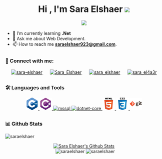 <h1 align="center">
  Hi , I'm Sara Elshaer
  <img src="https://media.giphy.com/media/hvRJCLFzcasrR4ia7z/giphy.gif" width="28">
</h1>

<!-- Typing SVG by DenverCoder1 - https://github.com/DenverCoder1/readme-typing-svg -->
<p align="center">
  <a href="https://github.com/DenverCoder1/readme-typing-svg"><img src="https://readme-typing-svg.herokuapp.com/?lines=Computer%20Science%20Student;Competitive%20Programmer;.Net%20Backend%20Developer&font=Fira%20Code&center=true&width=440&height=45&color=f75c7e&vCenter=true&size=22"></a>
</p> 

- 🌱 I’m currently learning **.Net**
-  💬 Ask me about Web Development.
- 📫 How to reach me **saraelshaer923@gmail.com**.
  
##
<h3 align="left">🔗 Connect with me:</h3>
<p align="center">
	<a href="https://www.linkedin.com/in/sara-elshaer/" target="_blank" style="margin: 0 10px;">
		<img src="https://raw.githubusercontent.com/rahuldkjain/github-profile-readme-generator/master/src/images/icons/Social/linked-in-alt.svg" alt="sara-elshaer" style="height: 30px; width: 40px; vertical-align: middle;">
	</a>
	<a href="https://codeforces.com/profile/Sara_Elshaer" target="_blank" style="margin: 0 10px;">
		<img src="https://raw.githubusercontent.com/rahuldkjain/github-profile-readme-generator/master/src/images/icons/Social/codeforces.svg" alt="Sara_Elshaer" style="height: 30px; width: 40px; vertical-align: middle;">
	</a>
	<a href="https://leetcode.com/sara_elshaer/" target="_blank" style="margin: 0 10px;">
		<img src="https://raw.githubusercontent.com/rahuldkjain/github-profile-readme-generator/master/src/images/icons/Social/leet-code.svg" alt="sara_elshaer" style="height: 30px; width: 40px; vertical-align: middle;">
	</a>
	<a href="https://www.hackerrank.com/sara_el4a3r" target="_blank" style="margin: 0 10px;">
		<img src="https://raw.githubusercontent.com/rahuldkjain/github-profile-readme-generator/master/src/images/icons/Social/hackerrank.svg" alt="sara_el4a3r" style="height: 30px; width: 40px; vertical-align: middle;">
	</a>
</p>


##
<h3 align="left">🛠️ Languages and Tools</h3>
<p align="center"> 
  <a href="https://www.w3schools.com/cpp/" target="_blank" rel="noreferrer"> 
    <img src="https://raw.githubusercontent.com/devicons/devicon/master/icons/cplusplus/cplusplus-original.svg" alt="cplusplus" width="40" height="40"/>
  </a> 
  <a href="https://www.w3schools.com/cs/" target="_blank" rel="noreferrer">
    <img src="https://raw.githubusercontent.com/devicons/devicon/master/icons/csharp/csharp-original.svg" alt="csharp" width="40" height="40"/>
  </a>
<a href="https://www.microsoft.com/en-us/sql-server" target="_blank" rel="noreferrer">
  <img src="https://www.svgrepo.com/show/303229/microsoft-sql-server-logo.svg" alt="mssql" width="40" height="40"/>
</a>
<a href="https://dotnet.microsoft.com/" target="_blank" rel="noreferrer">
  <img src="https://upload.wikimedia.org/wikipedia/commons/e/ee/.NET_Core_Logo.svg" alt="dotnet-core" width="40" height="40"/>
</a>
<a href="https://www.w3.org/html/" target="_blank" rel="noreferrer"> 
    <img src="https://raw.githubusercontent.com/devicons/devicon/master/icons/html5/html5-original-wordmark.svg" alt="html5" width="40" height="40"/> 
</a> 
<a href="https://www.w3schools.com/css/" target="_blank" rel="noreferrer">
    <img src="https://raw.githubusercontent.com/devicons/devicon/master/icons/css3/css3-original-wordmark.svg" alt="css3" width="40" height="40"/> 
</a> 
<a href="https://git-scm.com/" target="_blank" rel="noreferrer">
  <img src="https://raw.githubusercontent.com/devicons/devicon/master/icons/git/git-original-wordmark.svg" alt="git" width="40" height="40"/>
</a>

</p>

##
<h3 align="left">📊 Github Stats</h3>
<p align="left"> <img src="https://komarev.com/ghpvc/?username=saraelshaer&label=Profile%20views&color=0e75b6&style=flat" alt="saraelshaer" /> </p>
<p align="center">
    <a href="https://github.com/anuraghazra/github-readme-stats"><img alt="Sara Elshaer's Github Stats" src="https://github-readme-stats.vercel.app/api?username=saraelshaer&theme=chartreuse-dark&show_icons=true&hide_border=true&count_private=true" height="192px"/></a>
<br/>
  &nbsp;
	  <img src="https://github-readme-streak-stats.herokuapp.com/?user=saraelshaer&theme=chartreuse-dark&hide_border=true" alt="saraelshaer" height="192px"/>
	  <img src="https://github-readme-stats.vercel.app/api/top-langs/?username=saraelshaer&theme=chartreuse-dark&show_icons=true&hide_border=true&layout=compact"  alt="saraelshaer" height="192px"/>
 <br/>
 </p>



